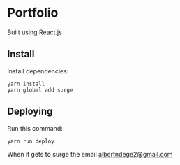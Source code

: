 # Portfolio

Built using React.js

## Install

Install dependencies:

```
yarn install
yarn global add surge
```

## Deploying

Run this command:

```
yarn run deploy
```

When it gets to surge the email albertndege2@gmail.com
